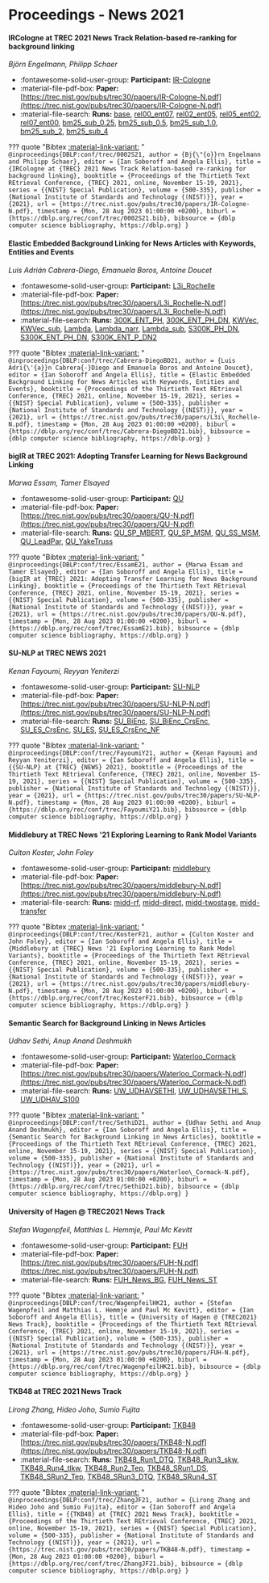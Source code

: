 # Proceedings - News 2021 

#### IRCologne at TREC 2021 News Track Relation-based re-ranking for  background linking

_Björn Engelmann, Philipp Schaer_

- :fontawesome-solid-user-group: **Participant:** [IR-Cologne](./participants.md#ir-cologne)
- :material-file-pdf-box: **Paper:** [https://trec.nist.gov/pubs/trec30/papers/IR-Cologne-N.pdf](https://trec.nist.gov/pubs/trec30/papers/IR-Cologne-N.pdf)
- :material-file-search: **Runs:** [base](./runs.md#base), [rel00_ent07](./runs.md#rel00_ent07), [rel02_ent05](./runs.md#rel02_ent05), [rel05_ent02](./runs.md#rel05_ent02), [rel07_ent00](./runs.md#rel07_ent00), [bm25_sub_0.25](./runs.md#bm25_sub_0.25), [bm25_sub_0.5](./runs.md#bm25_sub_0.5), [bm25_sub_1.0](./runs.md#bm25_sub_1.0), [bm25_sub_2](./runs.md#bm25_sub_2), [bm25_sub_4](./runs.md#bm25_sub_4)

??? quote "Bibtex [:material-link-variant:](https://dblp.org/rec/conf/trec/0002S21.bib) "
	```
	@inproceedings{DBLP:conf/trec/0002S21,
		author = {Bj{\"{o}}rn Engelmann and Philipp Schaer},
		editor = {Ian Soboroff and Angela Ellis},
		title = {IRCologne at {TREC} 2021 News Track Relation-based re-ranking for background linking},
		booktitle = {Proceedings of the Thirtieth Text REtrieval Conference, {TREC} 2021, online, November 15-19, 2021},
		series = {{NIST} Special Publication},
		volume = {500-335},
		publisher = {National Institute of Standards and Technology {(NIST)}},
		year = {2021},
		url = {https://trec.nist.gov/pubs/trec30/papers/IR-Cologne-N.pdf},
		timestamp = {Mon, 28 Aug 2023 01:00:00 +0200},
		biburl = {https://dblp.org/rec/conf/trec/0002S21.bib},
		bibsource = {dblp computer science bibliography, https://dblp.org}
	}
	```

#### Elastic Embedded Background Linking for News Articles with Keywords,  Entities and Events

_Luis Adrián Cabrera-Diego, Emanuela Boros, Antoine Doucet_

- :fontawesome-solid-user-group: **Participant:** [L3i_Rochelle](./participants.md#l3i_rochelle)
- :material-file-pdf-box: **Paper:** [https://trec.nist.gov/pubs/trec30/papers/L3i_Rochelle-N.pdf](https://trec.nist.gov/pubs/trec30/papers/L3i_Rochelle-N.pdf)
- :material-file-search: **Runs:** [300K_ENT_PH](./runs.md#300k_ent_ph), [300K_ENT_PH_DN](./runs.md#300k_ent_ph_dn), [KWVec](./runs.md#kwvec), [KWVec_sub](./runs.md#kwvec_sub), [Lambda](./runs.md#lambda), [Lambda_narr](./runs.md#lambda_narr), [Lambda_sub](./runs.md#lambda_sub), [S300K_PH_DN](./runs.md#s300k_ph_dn), [S300K_ENT_PH_DN](./runs.md#s300k_ent_ph_dn), [S300K_ENT_P_DN2](./runs.md#s300k_ent_p_dn2)

??? quote "Bibtex [:material-link-variant:](https://dblp.org/rec/conf/trec/Cabrera-DiegoBD21.bib) "
	```
	@inproceedings{DBLP:conf/trec/Cabrera-DiegoBD21,
		author = {Luis Adri{\'{a}}n Cabrera{-}Diego and Emanuela Boros and Antoine Doucet},
		editor = {Ian Soboroff and Angela Ellis},
		title = {Elastic Embedded Background Linking for News Articles with Keywords, Entities and Events},
		booktitle = {Proceedings of the Thirtieth Text REtrieval Conference, {TREC} 2021, online, November 15-19, 2021},
		series = {{NIST} Special Publication},
		volume = {500-335},
		publisher = {National Institute of Standards and Technology {(NIST)}},
		year = {2021},
		url = {https://trec.nist.gov/pubs/trec30/papers/L3i\_Rochelle-N.pdf},
		timestamp = {Mon, 28 Aug 2023 01:00:00 +0200},
		biburl = {https://dblp.org/rec/conf/trec/Cabrera-DiegoBD21.bib},
		bibsource = {dblp computer science bibliography, https://dblp.org}
	}
	```

#### bigIR at TREC 2021: Adopting Transfer Learning for News Background  Linking

_Marwa Essam, Tamer Elsayed_

- :fontawesome-solid-user-group: **Participant:** [QU](./participants.md#qu)
- :material-file-pdf-box: **Paper:** [https://trec.nist.gov/pubs/trec30/papers/QU-N.pdf](https://trec.nist.gov/pubs/trec30/papers/QU-N.pdf)
- :material-file-search: **Runs:** [QU_SP_MBERT](./runs.md#qu_sp_mbert), [QU_SP_MSM](./runs.md#qu_sp_msm), [QU_SS_MSM](./runs.md#qu_ss_msm), [QU_LeadPar](./runs.md#qu_leadpar), [QU_YakeTruss](./runs.md#qu_yaketruss)

??? quote "Bibtex [:material-link-variant:](https://dblp.org/rec/conf/trec/EssamE21.bib) "
	```
	@inproceedings{DBLP:conf/trec/EssamE21,
		author = {Marwa Essam and Tamer Elsayed},
		editor = {Ian Soboroff and Angela Ellis},
		title = {bigIR at {TREC} 2021: Adopting Transfer Learning for News Background Linking},
		booktitle = {Proceedings of the Thirtieth Text REtrieval Conference, {TREC} 2021, online, November 15-19, 2021},
		series = {{NIST} Special Publication},
		volume = {500-335},
		publisher = {National Institute of Standards and Technology {(NIST)}},
		year = {2021},
		url = {https://trec.nist.gov/pubs/trec30/papers/QU-N.pdf},
		timestamp = {Mon, 28 Aug 2023 01:00:00 +0200},
		biburl = {https://dblp.org/rec/conf/trec/EssamE21.bib},
		bibsource = {dblp computer science bibliography, https://dblp.org}
	}
	```

#### SU-NLP at TREC NEWS 2021

_Kenan Fayoumi, Reyyan Yeniterzi_

- :fontawesome-solid-user-group: **Participant:** [SU-NLP](./participants.md#su-nlp)
- :material-file-pdf-box: **Paper:** [https://trec.nist.gov/pubs/trec30/papers/SU-NLP-N.pdf](https://trec.nist.gov/pubs/trec30/papers/SU-NLP-N.pdf)
- :material-file-search: **Runs:** [SU_BiEnc](./runs.md#su_bienc), [SU_BiEnc_CrsEnc](./runs.md#su_bienc_crsenc), [SU_ES_CrsEnc](./runs.md#su_es_crsenc), [SU_ES](./runs.md#su_es), [SU_ES_CrsEnc_NF](./runs.md#su_es_crsenc_nf)

??? quote "Bibtex [:material-link-variant:](https://dblp.org/rec/conf/trec/FayoumiY21.bib) "
	```
	@inproceedings{DBLP:conf/trec/FayoumiY21,
		author = {Kenan Fayoumi and Reyyan Yeniterzi},
		editor = {Ian Soboroff and Angela Ellis},
		title = {{SU-NLP} at {TREC} {NEWS} 2021},
		booktitle = {Proceedings of the Thirtieth Text REtrieval Conference, {TREC} 2021, online, November 15-19, 2021},
		series = {{NIST} Special Publication},
		volume = {500-335},
		publisher = {National Institute of Standards and Technology {(NIST)}},
		year = {2021},
		url = {https://trec.nist.gov/pubs/trec30/papers/SU-NLP-N.pdf},
		timestamp = {Mon, 28 Aug 2023 01:00:00 +0200},
		biburl = {https://dblp.org/rec/conf/trec/FayoumiY21.bib},
		bibsource = {dblp computer science bibliography, https://dblp.org}
	}
	```

#### Middlebury at TREC News '21 Exploring Learning to Rank Model Variants

_Culton Koster, John Foley_

- :fontawesome-solid-user-group: **Participant:** [middlebury](./participants.md#middlebury)
- :material-file-pdf-box: **Paper:** [https://trec.nist.gov/pubs/trec30/papers/middlebury-N.pdf](https://trec.nist.gov/pubs/trec30/papers/middlebury-N.pdf)
- :material-file-search: **Runs:** [midd-rf](./runs.md#midd-rf), [midd-direct](./runs.md#midd-direct), [midd-twostage](./runs.md#midd-twostage), [midd-transfer](./runs.md#midd-transfer)

??? quote "Bibtex [:material-link-variant:](https://dblp.org/rec/conf/trec/KosterF21.bib) "
	```
	@inproceedings{DBLP:conf/trec/KosterF21,
		author = {Culton Koster and John Foley},
		editor = {Ian Soboroff and Angela Ellis},
		title = {Middlebury at {TREC} News '21 Exploring Learning to Rank Model Variants},
		booktitle = {Proceedings of the Thirtieth Text REtrieval Conference, {TREC} 2021, online, November 15-19, 2021},
		series = {{NIST} Special Publication},
		volume = {500-335},
		publisher = {National Institute of Standards and Technology {(NIST)}},
		year = {2021},
		url = {https://trec.nist.gov/pubs/trec30/papers/middlebury-N.pdf},
		timestamp = {Mon, 28 Aug 2023 01:00:00 +0200},
		biburl = {https://dblp.org/rec/conf/trec/KosterF21.bib},
		bibsource = {dblp computer science bibliography, https://dblp.org}
	}
	```

#### Semantic Search for Background Linking in News Articles

_Udhav Sethi, Anup Anand Deshmukh_

- :fontawesome-solid-user-group: **Participant:** [Waterloo_Cormack](./participants.md#waterloo_cormack)
- :material-file-pdf-box: **Paper:** [https://trec.nist.gov/pubs/trec30/papers/Waterloo_Cormack-N.pdf](https://trec.nist.gov/pubs/trec30/papers/Waterloo_Cormack-N.pdf)
- :material-file-search: **Runs:** [UW_UDHAVSETHI](./runs.md#uw_udhavsethi), [UW_UDHAVSETHI_S](./runs.md#uw_udhavsethi_s), [UW_UDHAV_S100](./runs.md#uw_udhav_s100)

??? quote "Bibtex [:material-link-variant:](https://dblp.org/rec/conf/trec/SethiD21.bib) "
	```
	@inproceedings{DBLP:conf/trec/SethiD21,
		author = {Udhav Sethi and Anup Anand Deshmukh},
		editor = {Ian Soboroff and Angela Ellis},
		title = {Semantic Search for Background Linking in News Articles},
		booktitle = {Proceedings of the Thirtieth Text REtrieval Conference, {TREC} 2021, online, November 15-19, 2021},
		series = {{NIST} Special Publication},
		volume = {500-335},
		publisher = {National Institute of Standards and Technology {(NIST)}},
		year = {2021},
		url = {https://trec.nist.gov/pubs/trec30/papers/Waterloo\_Cormack-N.pdf},
		timestamp = {Mon, 28 Aug 2023 01:00:00 +0200},
		biburl = {https://dblp.org/rec/conf/trec/SethiD21.bib},
		bibsource = {dblp computer science bibliography, https://dblp.org}
	}
	```

#### University of Hagen @ TREC2021 News Track

_Stefan Wagenpfeil, Matthias L. Hemmje, Paul Mc Kevitt_

- :fontawesome-solid-user-group: **Participant:** [FUH](./participants.md#fuh)
- :material-file-pdf-box: **Paper:** [https://trec.nist.gov/pubs/trec30/papers/FUH-N.pdf](https://trec.nist.gov/pubs/trec30/papers/FUH-N.pdf)
- :material-file-search: **Runs:** [FUH_News_BG](./runs.md#fuh_news_bg), [FUH_News_ST](./runs.md#fuh_news_st)

??? quote "Bibtex [:material-link-variant:](https://dblp.org/rec/conf/trec/WagenpfeilHK21.bib) "
	```
	@inproceedings{DBLP:conf/trec/WagenpfeilHK21,
		author = {Stefan Wagenpfeil and Matthias L. Hemmje and Paul Mc Kevitt},
		editor = {Ian Soboroff and Angela Ellis},
		title = {University of Hagen @ {TREC2021} News Track},
		booktitle = {Proceedings of the Thirtieth Text REtrieval Conference, {TREC} 2021, online, November 15-19, 2021},
		series = {{NIST} Special Publication},
		volume = {500-335},
		publisher = {National Institute of Standards and Technology {(NIST)}},
		year = {2021},
		url = {https://trec.nist.gov/pubs/trec30/papers/FUH-N.pdf},
		timestamp = {Mon, 28 Aug 2023 01:00:00 +0200},
		biburl = {https://dblp.org/rec/conf/trec/WagenpfeilHK21.bib},
		bibsource = {dblp computer science bibliography, https://dblp.org}
	}
	```

#### TKB48 at TREC 2021 News Track

_Lirong Zhang, Hideo Joho, Sumio Fujita_

- :fontawesome-solid-user-group: **Participant:** [TKB48](./participants.md#tkb48)
- :material-file-pdf-box: **Paper:** [https://trec.nist.gov/pubs/trec30/papers/TKB48-N.pdf](https://trec.nist.gov/pubs/trec30/papers/TKB48-N.pdf)
- :material-file-search: **Runs:** [TKB48_Run1_DTQ](./runs.md#tkb48_run1_dtq), [TKB48_Run3_skw](./runs.md#tkb48_run3_skw), [TKB48_Run4_tlkw](./runs.md#tkb48_run4_tlkw), [TKB48_Run2_Tep](./runs.md#tkb48_run2_tep), [TKB48_SRun1_DS](./runs.md#tkb48_srun1_ds), [TKB48_SRun2_Tep](./runs.md#tkb48_srun2_tep), [TKB48_SRun3_DTQ](./runs.md#tkb48_srun3_dtq), [TKB48_SRun4_ST](./runs.md#tkb48_srun4_st)

??? quote "Bibtex [:material-link-variant:](https://dblp.org/rec/conf/trec/ZhangJF21.bib) "
	```
	@inproceedings{DBLP:conf/trec/ZhangJF21,
		author = {Lirong Zhang and Hideo Joho and Sumio Fujita},
		editor = {Ian Soboroff and Angela Ellis},
		title = {{TKB48} at {TREC} 2021 News Track},
		booktitle = {Proceedings of the Thirtieth Text REtrieval Conference, {TREC} 2021, online, November 15-19, 2021},
		series = {{NIST} Special Publication},
		volume = {500-335},
		publisher = {National Institute of Standards and Technology {(NIST)}},
		year = {2021},
		url = {https://trec.nist.gov/pubs/trec30/papers/TKB48-N.pdf},
		timestamp = {Mon, 28 Aug 2023 01:00:00 +0200},
		biburl = {https://dblp.org/rec/conf/trec/ZhangJF21.bib},
		bibsource = {dblp computer science bibliography, https://dblp.org}
	}
	```


